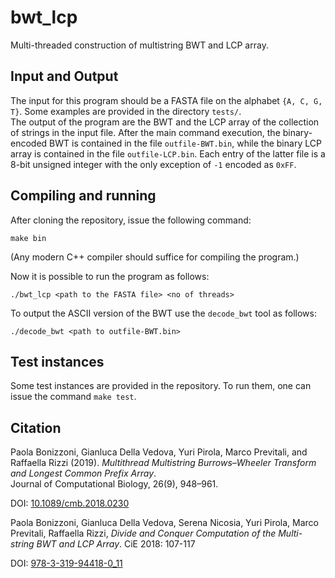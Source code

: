 # bwt_lcp

Multi-threaded construction of multistring BWT and LCP array.

## Input and Output

The input for this program should be a FASTA file on the alphabet `{A, C, G, T}`.
Some examples are provided in the directory `tests/`.  
The output of the program are the BWT and the LCP array of the collection of strings in the input file.
After the main command execution, the binary-encoded BWT is contained in the file `outfile-BWT.bin`,
while the binary LCP array is contained in the file `outfile-LCP.bin`.
Each entry of the latter file is a 8-bit unsigned integer with the only exception of `-1` encoded as `0xFF`.

## Compiling and running

After cloning the repository, issue the following command:

```
make bin
```

(Any modern C++ compiler should suffice for compiling the program.)

Now it is possible to run the program as follows:

```
./bwt_lcp <path to the FASTA file> <no of threads>
```

To output the ASCII version of the BWT use the `decode_bwt` tool as follows:

```
./decode_bwt <path to outfile-BWT.bin>
```


## Test instances

Some test instances are provided in the repository.
To run them, one can issue the command `make test`.

## Citation

Paola Bonizzoni, Gianluca Della Vedova, Yuri Pirola, Marco Previtali, and Raffaella Rizzi (2019). 
_Multithread Multistring Burrows–Wheeler Transform and Longest Common Prefix Array_.  
Journal of Computational Biology, 26(9), 948–961.  

DOI: [10.1089/cmb.2018.0230](https://doi.org/10.1089/cmb.2018.0230)

Paola Bonizzoni, Gianluca Della Vedova, Serena Nicosia, Yuri Pirola,
Marco Previtali, Raffaella Rizzi, _Divide and Conquer Computation of
the Multi-string BWT and LCP Array_. CiE 2018: 107-117

DOI: [978-3-319-94418-0_11](https://doi.org/10.1007/978-3-319-94418-0_11)
